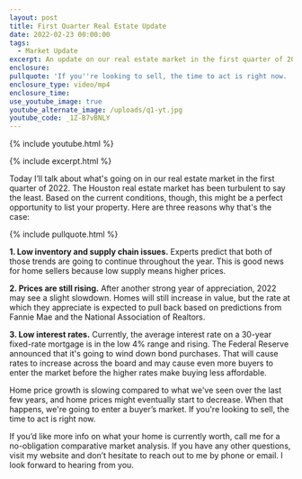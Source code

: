 ```yaml
---
layout: post
title: First Quarter Real Estate Update
date: 2022-02-23 00:00:00
tags:
  - Market Update
excerpt: An update on our real estate market in the first quarter of 2022.
enclosure:
pullquote: 'If you''re looking to sell, the time to act is right now. '
enclosure_type: video/mp4
enclosure_time:
use_youtube_image: true
youtube_alternate_image: /uploads/q1-yt.jpg
youtube_code: _1Z-B7vBNLY
---
```

{% include youtube.html %}

{% include excerpt.html %}

Today I’ll talk about what's going on in our real estate market in the first quarter of 2022. The Houston real estate market has been turbulent to say the least. Based on the current conditions, though, this might be a perfect opportunity to list your property. Here are three reasons why that's the case:

{% include pullquote.html %}

**1\. Low inventory and supply chain issues.** Experts predict that both of those trends are going to continue throughout the year. This is good news for home sellers because low supply means higher prices.

**2\. Prices are still rising.** After another strong year of appreciation, 2022 may see a slight slowdown. Homes will still increase in value, but the rate at which they appreciate is expected to pull back based on predictions from Fannie Mae and the National Association of Realtors.

**3\. Low interest rates.** Currently, the average interest rate on a 30-year fixed-rate mortgage is in the low 4% range and rising. The Federal Reserve announced that it's going to wind down bond purchases. That will cause rates to increase across the board and may cause even more buyers to enter the market before the higher rates make buying less affordable.

Home price growth is slowing compared to what we've seen over the last few years, and home prices might eventually start to decrease. When that happens, we're going to enter a buyer’s market. If you're looking to sell, the time to act is right now.

If you’d like more info on what your home is currently worth, call me for a no-obligation comparative market analysis. If you have any other questions, visit my website and don’t hesitate to reach out to me by phone or email. I look forward to hearing from you.
